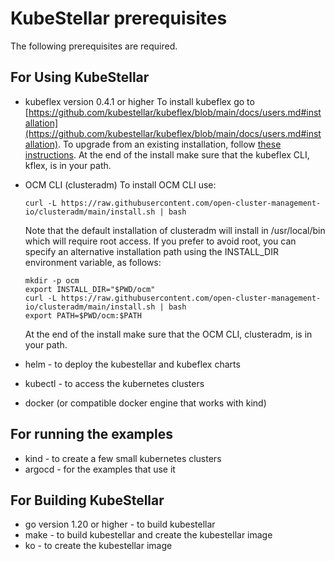 # KubeStellar prerequisites

The following prerequisites are required.

## For Using KubeStellar

- kubeflex version 0.4.1 or higher
    To install kubeflex go to [https://github.com/kubestellar/kubeflex/blob/main/docs/users.md#installation](https://github.com/kubestellar/kubeflex/blob/main/docs/users.md#installation). To upgrade from an existing installation,
follow [these instructions](https://github.com/kubestellar/kubeflex/blob/main/docs/users.md#upgrading-kubeflex). At the end of the install make sure that the kubeflex CLI, kflex, is in your path.

- OCM CLI (clusteradm)
    To install OCM CLI use:

    ```shell
    curl -L https://raw.githubusercontent.com/open-cluster-management-io/clusteradm/main/install.sh | bash
    ```

    Note that the default installation of clusteradm will install in /usr/local/bin which will require root access. If you prefer to avoid root, you can specify an alternative installation path using the INSTALL_DIR environment variable, as follows:

    ```shell
    mkdir -p ocm
    export INSTALL_DIR="$PWD/ocm"
    curl -L https://raw.githubusercontent.com/open-cluster-management-io/clusteradm/main/install.sh | bash
    export PATH=$PWD/ocm:$PATH
    ```

    At the end of the install make sure that the OCM CLI, clusteradm, is in your path.

- helm - to deploy the kubestellar and kubeflex charts
- kubectl - to access the kubernetes clusters
- docker (or compatible docker engine that works with kind)

## For running the examples

- kind - to create a few small kubernetes clusters
- argocd - for the examples that use it

## For Building KubeStellar

- go version 1.20 or higher - to build kubestellar
- make - to build kubestellar and create the kubestellar image
- ko - to create the kubestellar image
